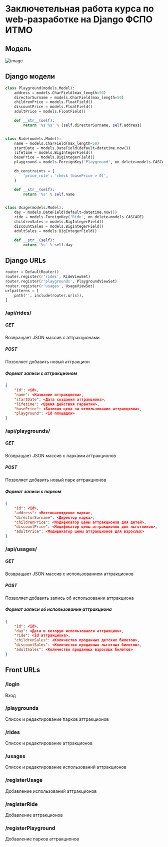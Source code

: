 # Заключетельная работа курса по web-разработке на Django ФСПО ИТМО

## Модель

![image](https://user-images.githubusercontent.com/43097289/122927664-c4b69f80-d371-11eb-9386-711ae05b8b53.png)

## Django модели

```python
class Playground(models.Model):
    address = models.CharField(max_length=50)
    directorSurname = models.CharField(max_length=50)
    childrenPrice = models.FloatField()
    discountPrice = models.FloatField()
    adultPrice = models.FloatField()

    def __str__(self):
        return '%s %s' % (self.directorSurname, self.address)


class Ride(models.Model):
    name = models.CharField(max_length=50)
    startDate = models.DateField(default=datetime.now())
    lifetime = models.BigIntegerField()
    basePrice = models.BigIntegerField()
    playground = models.ForeignKey('Playground', on_delete=models.CASCADE)

    db_constraints = {
        'price_rule': 'check (basePrice > 0)',
    }

    def __str__(self):
        return '%s' % self.name


class Usage(models.Model):
    day = models.DateField(default=datetime.now())
    ride = models.ForeignKey('Ride', on_delete=models.CASCADE)
    childrenSales = models.BigIntegerField()
    discountSales = models.BigIntegerField()
    adultSales = models.BigIntegerField()

    def __str__(self):
        return '%s' % self.day
```

## Django URLs

```python
router = DefaultRouter()
router.register(r'rides', RideViewSet)
router.register(r'playgrounds', PlaygroundViewSet)
router.register(r'usages', UsageViewSet)
urlpatterns = [
    path('', include(router.urls)),
]
```

### /api/rides/

##### GET
Возвращает JSON массив с аттракционами

##### POST
Позволяет добавить новый аттракцион

##### Формат записи с аттракционом
```json
{
    "id": <id>,
    "name": <Название аттракциона>,
    "startDate": <Дата создания аттракциона>,
    "lifetime": <Время действия гарантии>,
    "basePrice": <Базовая цена за использование аттракциона>,
    "playground": <id площадки>
}
```

### /api/playgrounds/

##### GET
Возвращает JSON массив с парками аттракционов

##### POST
Позволяет добавить новый парк аттракционов

##### Формат записи с парком
```json
{
    "id": <id>,
    "address": <Местонахождение парка>,
    "directorSurname": <Директор парка>,
    "childrenPrice": <Модификатор цены аттракционов для детей>,
    "discountPrice": <Модификатор цены аттракционов для льготников>,
    "adultPrice": <Модификатор цены аттракционов для взрослых>
}
```

### /api/usages/

##### GET
Возвращает JSON массив с использованием аттракционов

##### POST
Позволяет добавить запись об использовании аттракциона

##### Формат записи об использовании аттракциона
```json
{
    "id": <id>,
    "day": <Дата в которую использовался аттракцион>,
    "ride": <id аттракциона>,
    "childrenSales": <Количество проданных детских билетов>,
    "discountSales": <Количество проданных льготных билетов>,
    "adultSales": <Количество проданных взрослых билетов>
}
```

## Front URLs

### /login

Вход

### /playgrounds

Список и редактирование парков аттракционов

### /rides

Список и редактирование аттракционов

### /usages

Список и редактирование использований аттракционов

### /registerUsage

Добавление использований аттракционов

### /registerRide

Добавление аттракционов

### /registerPlayground

Добавление парков аттракционов

